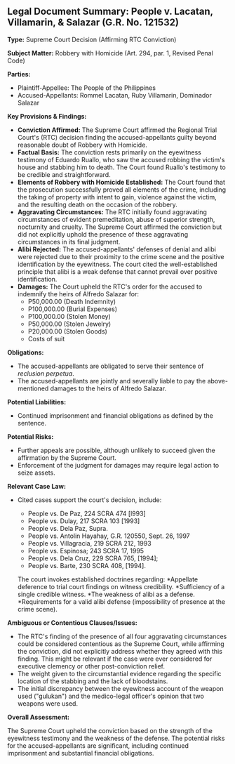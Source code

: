 ## Legal Document Summary: People v. Lacatan, Villamarin, & Salazar (G.R. No. 121532)

**Type:** Supreme Court Decision (Affirming RTC Conviction)

**Subject Matter:** Robbery with Homicide (Art. 294, par. 1, Revised Penal Code)

**Parties:**
*   Plaintiff-Appellee: The People of the Philippines
*   Accused-Appellants: Rommel Lacatan, Ruby Villamarin, Dominador Salazar

**Key Provisions & Findings:**

*   **Conviction Affirmed:** The Supreme Court affirmed the Regional Trial Court's (RTC) decision finding the accused-appellants guilty beyond reasonable doubt of Robbery with Homicide.
*   **Factual Basis:** The conviction rests primarily on the eyewitness testimony of Eduardo Ruallo, who saw the accused robbing the victim's house and stabbing him to death. The Court found Ruallo's testimony to be credible and straightforward.
*   **Elements of Robbery with Homicide Established:** The Court found that the prosecution successfully proved all elements of the crime, including the taking of property with intent to gain, violence against the victim, and the resulting death on the occasion of the robbery.
*   **Aggravating Circumstances:** The RTC initially found aggravating circumstances of evident premeditation, abuse of superior strength, nocturnity and cruelty. The Supreme Court affirmed the conviction but did not explicitly uphold the presence of these aggravating circumstances in its final judgment.
*   **Alibi Rejected:** The accused-appellants' defenses of denial and alibi were rejected due to their proximity to the crime scene and the positive identification by the eyewitness. The court cited the well-established principle that alibi is a weak defense that cannot prevail over positive identification.
*   **Damages:** The Court upheld the RTC's order for the accused to indemnify the heirs of Alfredo Salazar for:
    *   P50,000.00 (Death Indemnity)
    *   P100,000.00 (Burial Expenses)
    *   P100,000.00 (Stolen Money)
    *   P50,000.00 (Stolen Jewelry)
    *   P20,000.00 (Stolen Goods)
    *   Costs of suit

**Obligations:**

*   The accused-appellants are obligated to serve their sentence of *reclusion perpetua*.
*   The accused-appellants are jointly and severally liable to pay the above-mentioned damages to the heirs of Alfredo Salazar.

**Potential Liabilities:**

*   Continued imprisonment and financial obligations as defined by the sentence.

**Potential Risks:**

*   Further appeals are possible, although unlikely to succeed given the affirmation by the Supreme Court.
*   Enforcement of the judgment for damages may require legal action to seize assets.

**Relevant Case Law:**

*   Cited cases support the court's decision, include:
    *   People vs. De Paz, 224 SCRA 474 [l993]
    *   People vs. Dulay, 217 SCRA 103 [1993]
    *   People vs. Dela Paz, Supra.
    *   People vs. Antolin Hayahay, G.R. 120550, Sept. 26, 1997
    *   People vs. Villagracia, 219 SCRA 212, 1993
    *   People vs. Espinosa; 243 SCRA 17, 1995
    *   People vs. Dela Cruz, 229 SCRA 765, [1994];
    *   People vs. Barte, 230 SCRA 408, [1994].

    The court invokes established doctrines regarding:
    *Appellate deference to trial court findings on witness credibility.
    *Sufficiency of a single credible witness.
    *The weakness of alibi as a defense.
    *Requirements for a valid alibi defense (impossibility of presence at the crime scene).

**Ambiguous or Contentious Clauses/Issues:**

*   The RTC's finding of the presence of all four aggravating circumstances could be considered contentious as the Supreme Court, while affirming the conviction, did not explicitly address whether they agreed with this finding. This might be relevant if the case were ever considered for executive clemency or other post-conviction relief.
*   The weight given to the circumstantial evidence regarding the specific location of the stabbing and the lack of bloodstains.
*   The initial discrepancy between the eyewitness account of the weapon used ("gulukan") and the medico-legal officer's opinion that two weapons were used.

**Overall Assessment:**

The Supreme Court upheld the conviction based on the strength of the eyewitness testimony and the weakness of the defense. The potential risks for the accused-appellants are significant, including continued imprisonment and substantial financial obligations.
